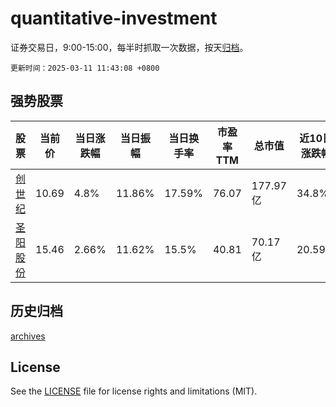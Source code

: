 # quantitative-investment

证券交易日，9:00-15:00，每半时抓取一次数据，按天[归档](archives)。

`更新时间：2025-03-11 11:43:08 +0800`

## 强势股票

|股票|当前价|当日涨跌幅|当日振幅|当日换手率|市盈率TTM|总市值|近10日涨跌幅|
|----|----|----|----|----|----|----|----|
|[创世纪](https://xueqiu.com/S/SZ300083)|10.69|4.8%|11.86%|17.59%|76.07|177.97亿|34.8%|
|[圣阳股份](https://xueqiu.com/S/SZ002580)|15.46|2.66%|11.62%|15.5%|40.81|70.17亿|20.59%|

## 历史归档

[archives](archives)

## License

See the [LICENSE](LICENSE) file for license rights and limitations (MIT).